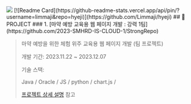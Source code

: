 <img src="https://capsule-render.vercel.app/api?type=waving&color=auto&height=300&section=header&text=wonjae%20github&fontSize=90" />
[![Readme Card](https://github-readme-stats.vercel.app/api/pin/?username=limmaji&repo=hyeji)](https://github.com/Limmaji/hyeji)
## 📁 PROJECT
### 1. [마약 예방 교육용 웹 페이지 개발 : 강력 1팀](https://github.com/2023-SMHRD-IS-CLOUD-1/StrongRepo)
</br>

>마약 예방을 위한 체험 위주 교육용 웹 페이지 개발 (팀 프로젝트)  
>
>개발 기간: 2023.11.22 ~ 2023.12.07  
>  
>기술 스택:
> 
> Java / Oracle / JS / 
> python / chart.js / 
>  
>[프로젝트 상세 설명](https://github.com/2023-SMHRD-IS-CLOUD-1/StrongRepo) 참고
> 
